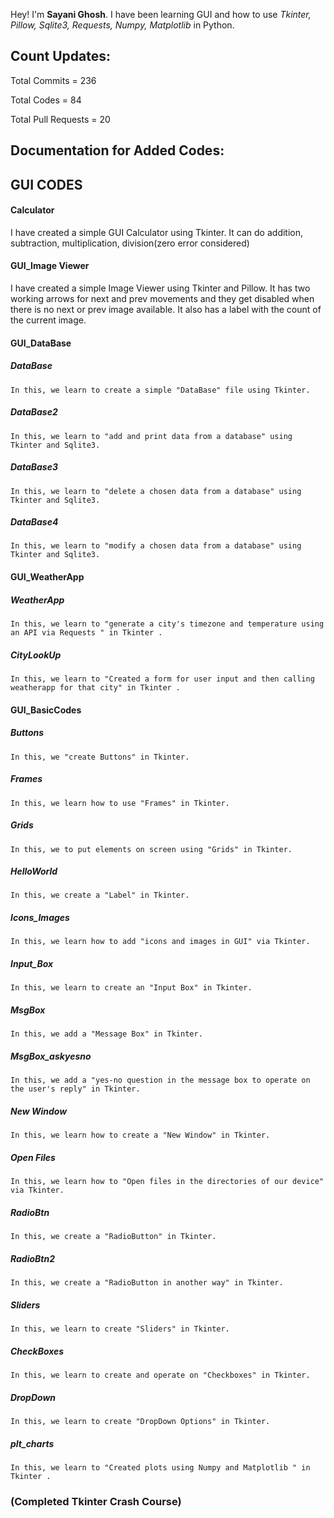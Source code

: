 ﻿Hey! I'm **Sayani Ghosh**. I have been learning GUI and how to use *Tkinter, Pillow, Sqlite3, Requests, Numpy, Matplotlib* in Python.
## Count Updates:
Total Commits = 236

Total Codes = 84

Total Pull Requests = 20





Documentation for Added Codes:
-------------

## GUI CODES


#### <i class="icon-file"></i>Calculator
I have created a simple GUI Calculator using Tkinter. It can do addition, subtraction, multiplication, division(zero error considered)

#### <i class="icon-file"></i>GUI_Image Viewer
I have created a simple Image Viewer using Tkinter and Pillow. It has two working arrows for next and prev movements and they get disabled when there is no next or prev image available. It also has a label with the count of the current image.


#### <i class="icon-file"></i>GUI_DataBase

##### <i class="icon-file"></i> DataBase
	In this, we learn to create a simple "DataBase" file using Tkinter.

##### <i class="icon-file"></i> DataBase2
	In this, we learn to "add and print data from a database" using Tkinter and Sqlite3.

##### <i class="icon-file"></i> DataBase3
	In this, we learn to "delete a chosen data from a database" using Tkinter and Sqlite3.

##### <i class="icon-file"></i> DataBase4
	In this, we learn to "modify a chosen data from a database" using Tkinter and Sqlite3.


#### <i class="icon-file"></i>GUI_WeatherApp

##### <i class="icon-file"></i> WeatherApp
	In this, we learn to "generate a city's timezone and temperature using an API via Requests " in Tkinter .
	
##### <i class="icon-file"></i> CityLookUp
	In this, we learn to "Created a form for user input and then calling weatherapp for that city" in Tkinter .
	

#### <i class="icon-file"></i>GUI_BasicCodes


##### <i class="icon-file"></i> Buttons
	In this, we "create Buttons" in Tkinter.

##### <i class="icon-file"></i> Frames
	In this, we learn how to use "Frames" in Tkinter.

##### <i class="icon-file"></i> Grids
	In this, we to put elements on screen using "Grids" in Tkinter.

##### <i class="icon-file"></i> HelloWorld
	In this, we create a "Label" in Tkinter.

##### <i class="icon-file"></i> Icons_Images
	In this, we learn how to add "icons and images in GUI" via Tkinter.

##### <i class="icon-file"></i> Input_Box
	In this, we learn to create an "Input Box" in Tkinter.

##### <i class="icon-file"></i> MsgBox
	In this, we add a "Message Box" in Tkinter.

##### <i class="icon-file"></i> MsgBox_askyesno
	In this, we add a "yes-no question in the message box to operate on the user's reply" in Tkinter.

##### <i class="icon-file"></i> New Window
	In this, we learn how to create a "New Window" in Tkinter.

##### <i class="icon-file"></i> Open Files
	In this, we learn how to "Open files in the directories of our device" via Tkinter.

##### <i class="icon-file"></i> RadioBtn
	In this, we create a "RadioButton" in Tkinter.

##### <i class="icon-file"></i> RadioBtn2
	In this, we create a "RadioButton in another way" in Tkinter.

##### <i class="icon-file"></i> Sliders
	In this, we learn to create "Sliders" in Tkinter.

##### <i class="icon-file"></i> CheckBoxes
	In this, we learn to create and operate on "Checkboxes" in Tkinter.
	
##### <i class="icon-file"></i> DropDown
	In this, we learn to create "DropDown Options" in Tkinter.

##### <i class="icon-file"></i> plt_charts
	In this, we learn to "Created plots using Numpy and Matplotlib " in Tkinter .
	
### (Completed Tkinter Crash Course) 


